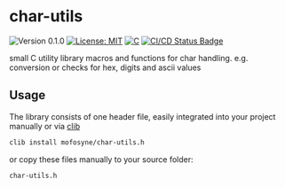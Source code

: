 # char-utils

<versionBadge>![Version 0.1.0](https://img.shields.io/badge/version-0.1.0-blue.svg)</versionBadge>
[![License: MIT](https://img.shields.io/badge/License-MIT-yellow.svg)](https://opensource.org/licenses/MIT)
[![C](https://img.shields.io/badge/Language-C-blue.svg)](https://en.wikipedia.org/wiki/C_(programming_language))
[![CI/CD Status Badge](https://github.com/mofosyne/char-utils/actions/workflows/ci.yml/badge.svg)](https://github.com/mofosyne/char-utils/actions)


small C utility library macros and functions for char handling. e.g. conversion or checks for hex, digits and ascii values


## Usage

The library consists of one header file, easily integrated into your project manually or via [clib](https://github.com/clibs/clib)

```bash
clib install mofosyne/char-utils.h
```

or copy these files manually to your source folder:

```bash
char-utils.h
```
